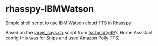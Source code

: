 # rhasspy-IBMWatson
Simple shell script to use IBM Watson cloud TTS in Rhasspy

Based on the [jarvis_says.sh](https://github.com/tschmidty69/homeassistant-config/blob/master/snips/jarvis_says.sh) script from [tschmidty69](https://github.com/tschmidty69)'s Home Assistant config (His was for Snips and used Amazon Polly TTS)